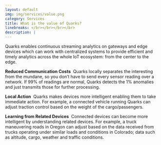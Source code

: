 ```yaml
---
layout: default
img: img/services/value.png
category: Services
title: What is the value of Quarks?
linebreaks: </br></br></br></br>
description: |
---
```

   Quarks enables continuous streaming analytics on gateways and edge devices which can work with centralized systems to provide efficient and timely analytics across the whole IoT ecosystem: from the center to the edge.    
    
   **Reduced Communication Costs**&nbsp;&nbsp;Quarks locally separates the interesting from the mundane, so you don’t have to send every sensor reading over a network. If 99% of readings are normal, Quarks detects the 1% anomalies and just transmits those for further processing. 
   
   **Local Action**&nbsp;&nbsp;Quarks makes devices more intelligent enabling them to take immediate action.  For example, a connected vehicle running Quarks can adjust traction control based on the weight of the cargo/passengers.   
   
   **Learning from Related Devices**&nbsp;&nbsp;Connected devices can become more intelligent by understanding related devices. For example, a truck maneuvering roads in Oregon can adjust based on the data received from trucks operating under similar loads and conditions in Colorado; data such as altitude, cargo, weather and traffic conditions. 